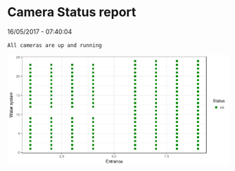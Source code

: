 Camera Status report
================
16/05/2017 - 07:40:04

    All cameras are up and running

![](camreport_files/figure-markdown_github/unnamed-chunk-2-1.png)
